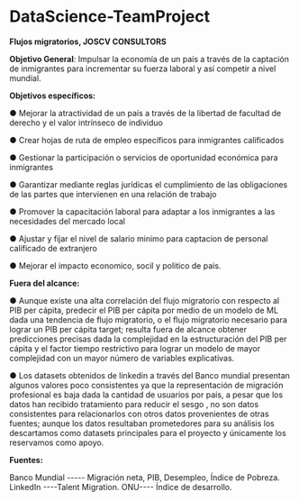 # DataScience-TeamProject
**Flujos migratorios, JOSCV CONSULTORS**

**Objetivo General**: Impulsar la economía de un país a través de la captación de inmigrantes para incrementar su fuerza laboral y así competir a nivel mundial.

**Objetivos específicos:** 

●	Mejorar la atractividad de un país a través de la libertad de facultad de derecho y el valor intrínseco de individuo

●	Crear hojas de ruta de empleo específicos para inmigrantes calificados

●	Gestionar la participación o servicios de oportunidad económica para inmigrantes

●	Garantizar mediante reglas jurídicas el cumplimiento de las obligaciones de las partes que intervienen en una relación de trabajo

●	Promover la capacitación laboral para adaptar a los inmigrantes a las necesidades del mercado local

●	Ajustar y fijar el nivel de salario minimo para captacion de personal calificado de extranjero

●	Mejorar el impacto economico, socil y politico de pais.

**Fuera del alcance:**

●	Aunque existe una alta correlación del flujo migratorio con respecto al PIB per cápita, predecir el PIB per cápita por medio de un modelo de ML dada una tendencia de flujo migratorio, o el flujo migratorio necesario para lograr un PIB per cápita target; resulta fuera de alcance obtener predicciones precisas dada la complejidad en la estructuración del PIB per cápita y el factor tiempo restrictivo para lograr un modelo de mayor complejidad con un mayor número de variables explicativas. 

●	Los datasets obtenidos de linkedin a través del Banco mundial presentan algunos valores poco consistentes ya que la representación de migración profesional es baja dada la cantidad de usuarios por país, a pesar que los datos han recibido tratamiento para reducir el sesgo , no son datos consistentes para relacionarlos con otros datos provenientes de otras fuentes; aunque los datos resultaban prometedores para su análisis los descartamos como datasets principales para el proyecto y únicamente los reservamos como apoyo. 

**Fuentes:**

Banco Mundial ----- Migración neta, PIB, Desempleo, Índice de Pobreza.
LinkedIn ----Talent Migration.
ONU---- Índice de desarrollo.
